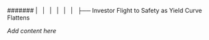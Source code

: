 ####### |   |   |   |   |   |   ├── Investor Flight to Safety as Yield Curve Flattens

*Add content here*